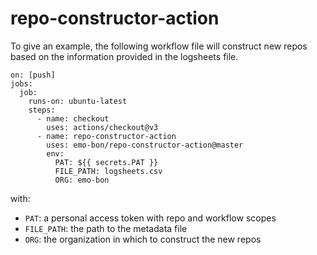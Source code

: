 # repo-constructor-action

To give an example, the following workflow file will construct new repos based on the information provided in the logsheets file.

```
on: [push]
jobs:
  job:
    runs-on: ubuntu-latest
    steps:
      - name: checkout
        uses: actions/checkout@v3
      - name: repo-constructor-action
        uses: emo-bon/repo-constructor-action@master
        env:
          PAT: ${{ secrets.PAT }}
          FILE_PATH: logsheets.csv
          ORG: emo-bon
```

with:

* `PAT`: a personal access token with repo and workflow scopes
* `FILE_PATH`: the path to the metadata file
* `ORG`: the organization in which to construct the new repos
